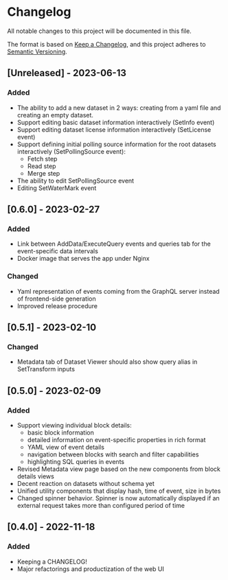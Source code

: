 # Changelog

All notable changes to this project will be documented in this file.

The format is based on [Keep a Changelog](https://keepachangelog.com/en/1.0.0/),
and this project adheres to [Semantic Versioning](https://semver.org/spec/v2.0.0.html).

## [Unreleased] - 2023-06-13

### Added

- The ability to add a new dataset in 2 ways: creating from a yaml file and creating an empty dataset.
- Support editing basic dataset information interactively (SetInfo event)
- Support editing dataset license information interactively (SetLicense event)
- Support defining initial polling source information for the root datasets interactively (SetPollingSource event):
  - Fetch step
  - Read step
  - Merge step
- The ability to edit SetPollingSource event
- Editing SetWaterMark event

## [0.6.0] - 2023-02-27

### Added

- Link between AddData/ExecuteQuery events and queries tab for the event-specific data intervals
- Docker image that serves the app under Nginx

### Changed

- Yaml representation of events coming from the GraphQL server instead of frontend-side generation
- Improved release procedure

## [0.5.1] - 2023-02-10

### Changed

- Metadata tab of Dataset Viewer should also show query alias in SetTransform inputs

## [0.5.0] - 2023-02-09

### Added

- Support viewing individual block details:
  - basic block information
  - detailed information on event-specific properties in rich format
  - YAML view of event details
  - navigation between blocks with search and filter capabilities
  - highlighting SQL queries in events
- Revised Metadata view page based on the new components from block details views
- Decent reaction on datasets without schema yet
- Unified utility components that display hash, time of event, size in bytes
- Changed spinner behavior. Spinner is now automatically displayed if an external request takes more than configured period of time

## [0.4.0] - 2022-11-18

### Added

- Keeping a CHANGELOG!
- Major refactorings and productization of the web UI
